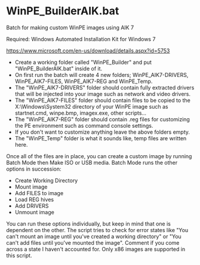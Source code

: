 # WinPE_BuilderAIK.bat
Batch for making custom WinPE images using AIK 7

Required: Windows Automated Installation Kit for Windows 7

https://www.microsoft.com/en-us/download/details.aspx?id=5753

- Create a working folder called "WinPE_Builder" and put "WinPE_BuilderAIK.bat" inside of it.
- On first run the batch will create 4 new folders; WinPE_AIK7-DRIVERS, WinPE_AIK7-FILES, WinPE_AIK7-REG and WinPE_Temp.
- The "WinPE_AIK7-DRIVERS" folder should contain fully extracted drivers that will be injected into your image such as network and video drivers.
- The "WinPE_AIK7-FILES" folder should contain files to be copied to the X:\Windows\System32 directory of your WinPE image such as startnet.cmd, winpe.bmp, imagex.exe, other scripts...
- The "WinPE_AIK7-REG" folder should contain .reg files for customizing the PE environment such as command console settings.
- If you don't want to customize anything leave the above folders empty.
- The "WinPE_Temp" folder is what it sounds like, temp files are written here.

Once all of the files are in place, you can create a custom image by running Batch Mode then Make ISO or USB media.  Batch Mode runs the other options in succession: 
- Create Working Directory
- Mount image
- Add FILES to image
- Load REG hives
- Add DRIVERS
- Unmount image

You can run these options individually, but keep in mind that one is dependent on the other.  The script tries to check for error states like "You can't mount an image until you've created a working directory" or "You can't add files until you've mounted the image".  Comment if you come across a state I haven't accounted for.  Only x86 images are supported in this script.
